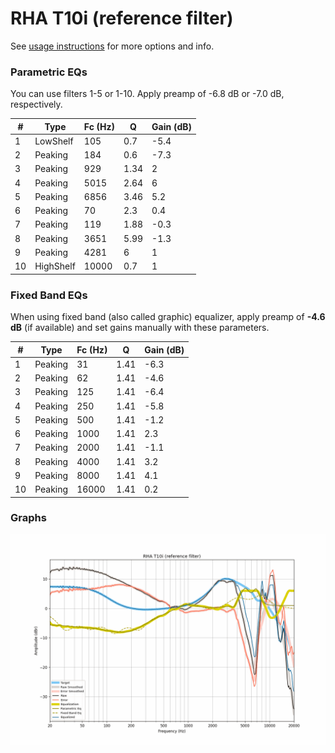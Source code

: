 # RHA T10i (reference filter)
See [usage instructions](https://github.com/jaakkopasanen/AutoEq#usage) for more options and info.

### Parametric EQs
You can use filters 1-5 or 1-10. Apply preamp of -6.8 dB or -7.0 dB, respectively.

|   # | Type      |   Fc (Hz) |    Q |   Gain (dB) |
|-----|-----------|-----------|------|-------------|
|   1 | LowShelf  |       105 | 0.7  |        -5.4 |
|   2 | Peaking   |       184 | 0.6  |        -7.3 |
|   3 | Peaking   |       929 | 1.34 |         2   |
|   4 | Peaking   |      5015 | 2.64 |         6   |
|   5 | Peaking   |      6856 | 3.46 |         5.2 |
|   6 | Peaking   |        70 | 2.3  |         0.4 |
|   7 | Peaking   |       119 | 1.88 |        -0.3 |
|   8 | Peaking   |      3651 | 5.99 |        -1.3 |
|   9 | Peaking   |      4281 | 6    |         1   |
|  10 | HighShelf |     10000 | 0.7  |         1   |

### Fixed Band EQs
When using fixed band (also called graphic) equalizer, apply preamp of **-4.6 dB** (if available) and set gains manually with these parameters.

|   # | Type    |   Fc (Hz) |    Q |   Gain (dB) |
|-----|---------|-----------|------|-------------|
|   1 | Peaking |        31 | 1.41 |        -6.3 |
|   2 | Peaking |        62 | 1.41 |        -4.6 |
|   3 | Peaking |       125 | 1.41 |        -6.4 |
|   4 | Peaking |       250 | 1.41 |        -5.8 |
|   5 | Peaking |       500 | 1.41 |        -1.2 |
|   6 | Peaking |      1000 | 1.41 |         2.3 |
|   7 | Peaking |      2000 | 1.41 |        -1.1 |
|   8 | Peaking |      4000 | 1.41 |         3.2 |
|   9 | Peaking |      8000 | 1.41 |         4.1 |
|  10 | Peaking |     16000 | 1.41 |         0.2 |

### Graphs
![](./RHA%20T10i%20(reference%20filter).png)
